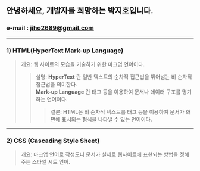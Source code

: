 ## 안녕하세요, 개발자를 희망하는 박지호입니다.
### e-mail : jiho2689@gmail.com 
<hr>

### 1) HTML(HyperText Mark-up Language)
> 개요: 웹 사이트의 모습을 기술하기 위한 마크업 언어이다.
>> 설명: __HyperText__ 란 일반 텍스트의 순차적 접근법을 뛰어넘는 비 순차적 접근법을 의미한다. <br>
__Mark-up Language__ 란 태그 등을 이용하여 문서나 데이터 구조를 명기하는 언어이다. 
>>> 결론: HTML은 비 순차적 텍스트를 태그 등을 이용하여 문서가 화면에 표시되는 형식을 나타낼 수 있는 언어이다.

<hr>

### 2) CSS (Cascading Style Sheet)
> 개요: 마크업 언어로 작성도니 문서가 실제로 웹사이트에 표현되는 방법을 정해주는 스타일 시트 언어.



